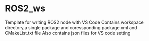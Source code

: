 # ROS2_ws
Template for writing ROS2 node with VS Code
Contains workspace directory,a single package and coressponding package.xml and CMakeList.txt file
Also contains json files for VS code setting
